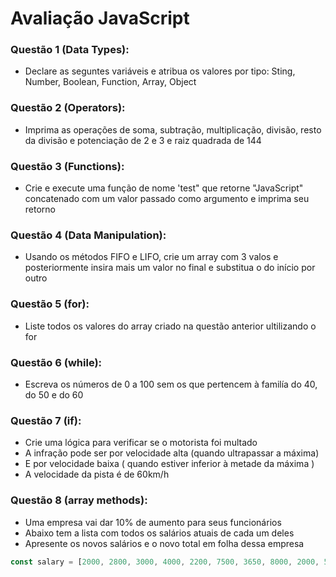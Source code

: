 # Avaliação JavaScript

### Questão 1 (Data Types):

- Declare as seguntes variáveis e atribua os valores por tipo:
  Sting, Number, Boolean, Function, Array, Object

### Questão 2 (Operators):

- Imprima as operações de soma, subtração, multiplicação, divisão, resto da divisão e potenciação de 2 e 3 e raiz quadrada de 144

### Questão 3 (Functions):

- Crie e execute uma função de nome 'test" que retorne "JavaScript" concatenado com um valor passado como argumento e imprima seu retorno

### Questão 4 (Data Manipulation):

- Usando os métodos FIFO e LIFO, crie um array com 3 valos e posteriormente insira mais um valor no final e substitua o do início por outro

### Questão 5 (for):

- Liste todos os valores do array criado na questão anterior ultilizando o for

### Questão 6 (while):

- Escreva os números de 0 a 100 sem os que pertencem à familía do 40, do 50 e do 60

### Questão 7 (if):

- Crie uma lógica para verificar se o motorista foi multado
- A infração pode ser por velocidade alta (quando ultrapassar a máxima)
- E por velocidade baixa ( quando estiver inferior à metade da máxima )
- A velocidade da pista é de 60km/h

### Questão 8 (array methods):

- Uma empresa vai dar 10% de aumento para seus funcionários
- Abaixo tem a lista com todos os salários atuais de cada um deles
- Apresente os novos salários e o novo total em folha dessa empresa

```js
const salary = [2000, 2800, 3000, 4000, 2200, 7500, 3650, 8000, 2000, 5000];
```
